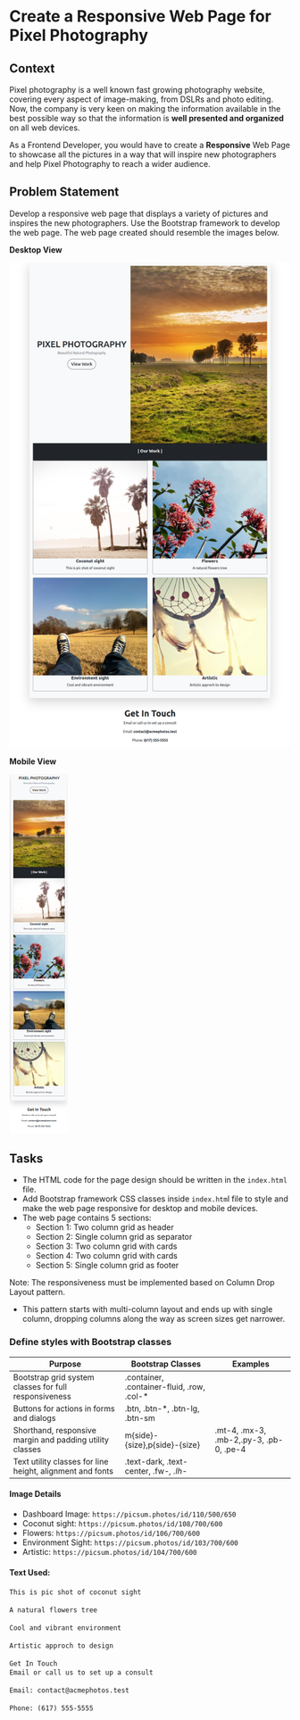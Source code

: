 # Create a Responsive Web Page for Pixel Photography 

## Context

Pixel photography is a well known fast growing photography website, covering every aspect of image-making, from DSLRs and photo editing. Now, the company is very keen on making the information available in the best possible way so that the information is **well presented and organized** on all web devices.​ 

As a Frontend Developer, you would have to create a **Responsive** Web Page to showcase all the pictures in a way that will inspire new photographers and help Pixel Photography to reach a wider audience.

## Problem Statement

Develop a responsive web page that displays a variety of pictures and inspires the new photographers. Use the Bootstrap framework to develop the web page.​
The web page created should resemble the images below.

**Desktop View**

![](./pixel-photography-desktop.png)

**Mobile View**

![](./pixel-photography-mobile.png)


## Tasks

- The HTML code for the page design should be written in the `index.html` file.​
- Add Bootstrap framework CSS classes inside `index.htm`l file to style and make the web page responsive for desktop and mobile devices.​​
- The web page contains 5 sections:​
    - Section 1: Two column grid as header ​
    - Section 2: Single column grid as separator​
    - Section 3: Two column grid with cards​
    - Section 4: Two column grid with cards​
    - Section 5: Single column grid as footer ​

Note: The responsiveness must be implemented based on Column Drop Layout pattern​.​
- This pattern starts with multi-column layout and ends up with single column, dropping columns along the way as screen sizes get narrower.​​

### Define styles with Bootstrap classes

| Purpose |Bootstrap Classes| Examples
|-------|--------|-----|
|Bootstrap grid system classes for full responsiveness|.container, .container-fluid, .row, .col-*| |
|Buttons for actions in forms and dialogs|.btn, .btn-*, .btn-lg, .btn-sm | |
| Shorthand, responsive margin and padding utility classes|m{side}-{size},p{side}-{size}|.mt-4, .mx-3, .mb-2​,.py-3, .pb-0, .pe-4|
|Text utility classes for line height, alignment and fonts|.text-dark, .text-center, .fw-*, .lh-* ||


#### Image Details
- Dashboard Image: `https://picsum.photos/id/110/500/650`
- Coconut sight: `https://picsum.photos/id/108/700/600`
- Flowers: `https://picsum.photos/id/106/700/600`
- Environment Sight: `https://picsum.photos/id/103/700/600`
- Artistic: `https://picsum.photos/id/104/700/600`

#### Text Used:

```
This is pic shot of coconut sight

A natural flowers tree

Cool and vibrant environment

Artistic approch to design

Get In Touch
Email or call us to set up a consult

Email: contact@acmephotos.test

Phone: (617) 555-5555
```







